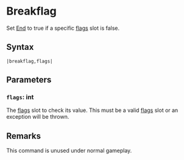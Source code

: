 # Breakflag

Set [End](End.md) to true if a specific [flags](../../../Flags%20arrays/flags.md) slot is false.

## Syntax

````
|breakflag,flags|
````

## Parameters

### `flags`: int

The [flags](../../../Flags%20arrays/flags.md) slot to check its value. This must be a valid [flags](../../../Flags%20arrays/flags.md) slot or an exception will be thrown.

## Remarks

This command is unused under normal gameplay.
